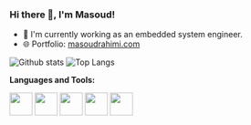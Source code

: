 ### Hi there 👋, I'm Masoud!
- 💼 I'm currently working as an embedded system engineer.
- 🌐 Portfolio: [masoudrahimi.com](https://masoudrahimi.com)

![Github stats](https://github-readme-stats.vercel.app/api?username=masoudr&show_icons=true&theme=tokyonight&include_all_commits=true&count_private=true)
![Top Langs](https://github-readme-stats.vercel.app/api/top-langs/?username=masoudr&layout=compact&exclude_repo=masoudr.github.io,buildroot,linux,u-boot,cuckoo,face_recognition)

**Languages and Tools:**

<code><img height="40" src="https://img.icons8.com/color/240/000000/electronics.png"></code>
<code><img height="40" src="https://img.icons8.com/color/240/000000/c-plus-plus-logo.png"></code>
<code><img height="40" src="https://img.icons8.com/color/240/000000/python.png"></code>
<code><img height="40" src="https://img.icons8.com/color/240/000000/linux.png"></code>
<code><img height="40" src="https://img.icons8.com/fluent/240/000000/visual-studio-code-2019.png"></code>
